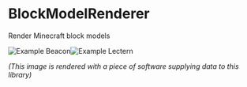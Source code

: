 # BlockModelRenderer
Render Minecraft block models

![Example Beacon](https://imgur.com/loHqLHB.png)![Example Lectern](https://imgur.com/pPaEpCt.png)

*(This image is rendered with a piece of software supplying data to this library)*
